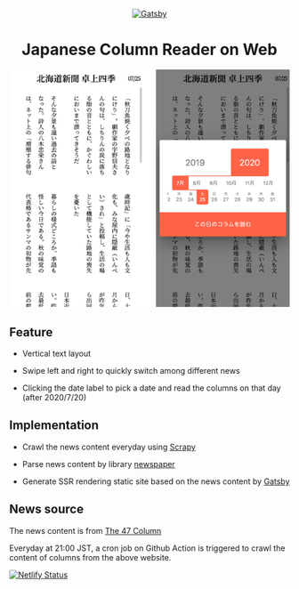 <p align="center">
  <a href="https://column.danielthank.me">
    <img alt="Gatsby" src="https://www.gatsbyjs.org/monogram.svg" width="60" />
  </a>
</p>
<h1 align="center">
  Japanese Column Reader on Web
</h1>


![Japanese Column Reader](/images/main.png)

## Feature

* Vertical text layout

* Swipe left and right to quickly switch among different news

* Clicking the date label to pick a date and read the columns on that day (after 2020/7/20)

## Implementation

* Crawl the news content everyday using [Scrapy](https://github.com/scrapy/scrapy)

* Parse news content by library [newspaper](https://github.com/codelucas/newspaper)

* Generate SSR rendering static site based on the news content by [Gatsby](https://github.com/gatsbyjs/gatsby)

## News source

The news content is from [The 47 Column](https://www.47news.jp/news/column/47column)

Everyday at 21:00 JST, a cron job on Github Action is triggered to crawl the content of columns from the above website.

[![Netlify Status](https://api.netlify.com/api/v1/badges/3403f1b5-ae38-4c81-a3b5-d9fb0d174e31/deploy-status)](https://app.netlify.com/sites/keen-brahmagupta-8849fd/deploys)
